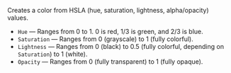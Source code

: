 Creates a color from HSLA (hue, saturation, lightness, alpha/opacity) values. 

   - `Hue` — Ranges from 0 to 1. 0 is red, 1/3 is green, and 2/3 is blue. 
   - `Saturation` — Ranges from 0 (grayscale) to 1 (fully colorful). 
   - `Lightness` — Ranges from 0 (black) to 0.5 (fully colorful, depending on `Saturation`) to 1 (white).
   - `Opacity` — Ranges from 0 (fully transparent) to 1 (fully opaque). 
